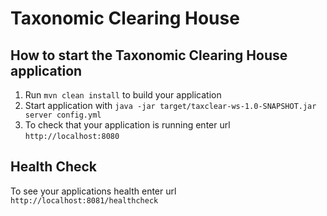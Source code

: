 # Taxonomic Clearing House

How to start the Taxonomic Clearing House application
---

1. Run `mvn clean install` to build your application
1. Start application with `java -jar target/taxclear-ws-1.0-SNAPSHOT.jar server config.yml`
1. To check that your application is running enter url `http://localhost:8080`

Health Check
---

To see your applications health enter url `http://localhost:8081/healthcheck`
